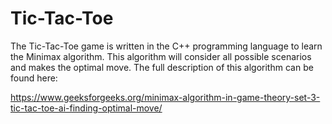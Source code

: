 # Tic-Tac-Toe
The Tic-Tac-Toe game is written in the C++ programming language to learn the Minimax algorithm.
This algorithm will consider all possible scenarios and makes the optimal move. 
The full description of this algorithm can be found here: 

https://www.geeksforgeeks.org/minimax-algorithm-in-game-theory-set-3-tic-tac-toe-ai-finding-optimal-move/

